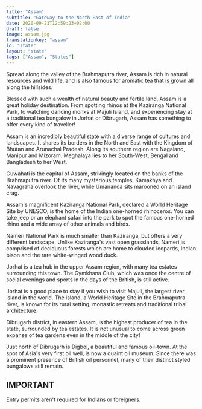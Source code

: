```yaml
---
title: "Assam"
subtitle: "Gateway to the North-East of India"
date: 2020-09-21T12:59:23+02:00
draft: false
image: assam.jpg
translationkey: "assam"
id: "state"
layout: "state"
tags: ["Assam", "States"] 
---
```




Spread along the valley of the Brahmaputra river, Assam is rich in natural resources and wild life, and is also famous for aromatic tea that is grown all along the hillsides.

Blessed with such a wealth of natural beauty and fertile land, Assam is a great holiday destination. From spotting rhinos at the Kaziranga National Park, to watching dancing monks at Majuli Island, and experiencing stay at a traditional tea bungalow in Jorhat or Dibrugarh, Assam has something to offer every kind of traveller!
 

Assam is an incredibly beautiful state with a diverse range of cultures and landscapes. It shares its borders in the North and East with the Kingdom of Bhutan and Arunachal Pradesh. Along its southern region are Nagaland, Manipur and Mizoram. Meghalaya lies to her South-West, Bengal and Bangladesh to her West.

Guwahati is the capital of Assam, strikingly located on the banks of the Brahmaputra river. Of its many mysterious temples, Kamakhya and Navagraha overlook the river, while Umananda sits marooned on an island crag.

Assam's magnificent Kaziranga National Park, declared a World Heritage Site by UNESCO, is the home of the Indian one-horned rhinoceros. You can take jeep or an elephant safari into the park to spot the famous one-horned rhino and a wide array of other animals and birds.

Nameri National Park is much smaller than Kaziranga, but offers a very different landscape. Unlike Kaziranga's vast open grasslands, Nameri is comprised of deciduous forests which are home to clouded leopards, Indian bison and the rare white-winged wood duck.

Jorhat is a tea hub in the upper Assam region, with many tea estates surrounding this town. The Gymkhana Club, which was once the centre of social evenings and sports in the days of the British, is still active.

Jorhat is a good place to stay if you wish to visit Majuli, the largest river island in the world. The island, a World Heritage Site in the Brahmaputra river, is known for its rural setting, monastic retreats and traditional tribal architecture.

Dibrugarh district, in eastern Assam, is the highest producer of tea in the state, surrounded by tea estates. It is not unusual to come across green expanse of tea gardens even in the middle of the city!

Just north of Dibrugarh is Digboi, a beautiful and famous oil-town. At the spot of Asia's very first oil well, is now a quaint oil museum. Since there was a prominent presence of British oil personnel, many of their distinct styled bungalows still remain.

## IMPORTANT

Entry permits aren't required for Indians or foreigners.
